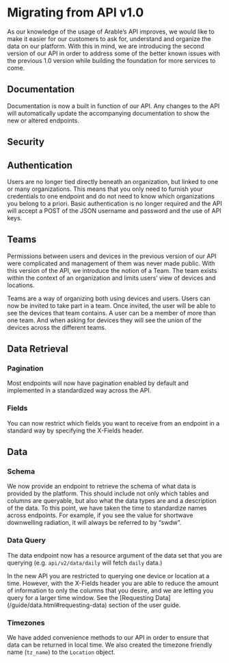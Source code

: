 # Migrating from API v1.0

As our knowledge of the usage of Arable’s API improves, we would like to make it easier for our customers to ask for, understand and organize the data on our platform. With this in mind, we are introducing the second version of our API in order to address some of the better known issues with the previous 1.0 version while building the foundation for more services to come. 

## Documentation

Documentation is now a built in function of our API. Any changes to the API will automatically update the accompanying documentation to show the new or altered endpoints.

## Security

## Authentication

Users are no longer tied directly beneath an organization, but linked to one or many organizations. This means that you only need to furnish your credentials to one endpoint and do not need to know which organizations you belong to a priori. Basic authentication is no longer required and the API will accept a POST of the JSON username and password and the use of API keys.

## Teams

Permissions between users and devices in the previous version of our API were complicated and management of them was never made public. With this version of the API, we introduce the notion of a Team. The team exists within the context of an organization and limits users’ view of devices and locations.

Teams are a way of organizing both using devices and users. Users can now be invited to take part in a team. Once invited, the user will be able to see the devices that team contains. A user can be a member of more than one team. And when asking for devices they will see the union of the devices across the different teams.

## Data Retrieval 

### Pagination

Most endpoints will now have pagination enabled by default and implemented in a standardized way across the API.

### Fields
You can now restrict which fields you want to receive from an endpoint in a standard way by specifying the X-Fields header.

## Data

### Schema

We now provide an endpoint to retrieve the schema of what data is provided by the platform. This should include not only which tables and columns are queryable, but also what the data types are and a description of the data. To this point, we have taken the time to standardize names across endpoints. For example, if you see the value for shortwave downwelling radiation, it will always be referred to by “swdw”.

### Data Query

The data endpoint now has a resource argument of the data set that you are querying (e.g. `api/v2/data/daily` will fetch `daily` data.)  

<p>In the new API you are restricted to querying one device or location at a time. However, with the X-Fields header you are able to reduce the amount of information to only the columns that you desire, and we are letting you query for a larger time window. See the [Requesting Data](/guide/data.html#requesting-data) section of the user guide.

### Timezones
We have added convenience methods to our API in order to ensure that data can be returned in local time. We also created the timezone friendly name (`tz_name`) to the `Location` object. 
